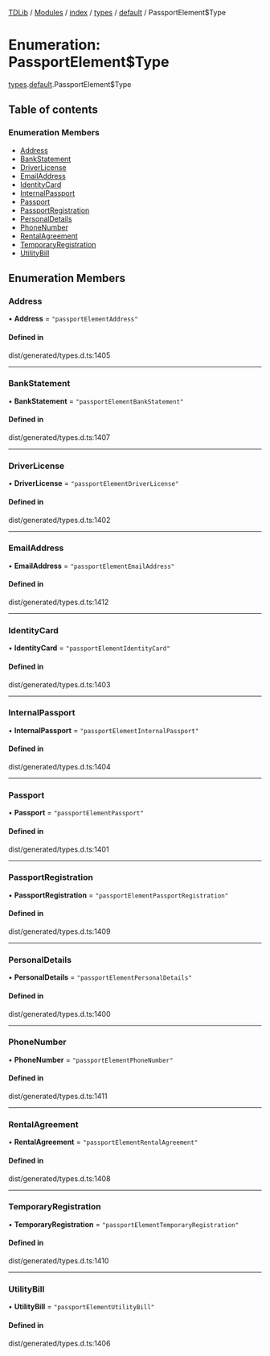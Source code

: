 [TDLib](../README.md) / [Modules](../modules.md) / [index](../modules/index.md) / [types](../modules/index.types.md) / [default](../modules/index.types.default.md) / PassportElement$Type

# Enumeration: PassportElement$Type

[types](../modules/index.types.md).[default](../modules/index.types.default.md).PassportElement$Type

## Table of contents

### Enumeration Members

- [Address](index.types.default.PassportElement_Type.md#address)
- [BankStatement](index.types.default.PassportElement_Type.md#bankstatement)
- [DriverLicense](index.types.default.PassportElement_Type.md#driverlicense)
- [EmailAddress](index.types.default.PassportElement_Type.md#emailaddress)
- [IdentityCard](index.types.default.PassportElement_Type.md#identitycard)
- [InternalPassport](index.types.default.PassportElement_Type.md#internalpassport)
- [Passport](index.types.default.PassportElement_Type.md#passport)
- [PassportRegistration](index.types.default.PassportElement_Type.md#passportregistration)
- [PersonalDetails](index.types.default.PassportElement_Type.md#personaldetails)
- [PhoneNumber](index.types.default.PassportElement_Type.md#phonenumber)
- [RentalAgreement](index.types.default.PassportElement_Type.md#rentalagreement)
- [TemporaryRegistration](index.types.default.PassportElement_Type.md#temporaryregistration)
- [UtilityBill](index.types.default.PassportElement_Type.md#utilitybill)

## Enumeration Members

### Address

• **Address** = ``"passportElementAddress"``

#### Defined in

dist/generated/types.d.ts:1405

___

### BankStatement

• **BankStatement** = ``"passportElementBankStatement"``

#### Defined in

dist/generated/types.d.ts:1407

___

### DriverLicense

• **DriverLicense** = ``"passportElementDriverLicense"``

#### Defined in

dist/generated/types.d.ts:1402

___

### EmailAddress

• **EmailAddress** = ``"passportElementEmailAddress"``

#### Defined in

dist/generated/types.d.ts:1412

___

### IdentityCard

• **IdentityCard** = ``"passportElementIdentityCard"``

#### Defined in

dist/generated/types.d.ts:1403

___

### InternalPassport

• **InternalPassport** = ``"passportElementInternalPassport"``

#### Defined in

dist/generated/types.d.ts:1404

___

### Passport

• **Passport** = ``"passportElementPassport"``

#### Defined in

dist/generated/types.d.ts:1401

___

### PassportRegistration

• **PassportRegistration** = ``"passportElementPassportRegistration"``

#### Defined in

dist/generated/types.d.ts:1409

___

### PersonalDetails

• **PersonalDetails** = ``"passportElementPersonalDetails"``

#### Defined in

dist/generated/types.d.ts:1400

___

### PhoneNumber

• **PhoneNumber** = ``"passportElementPhoneNumber"``

#### Defined in

dist/generated/types.d.ts:1411

___

### RentalAgreement

• **RentalAgreement** = ``"passportElementRentalAgreement"``

#### Defined in

dist/generated/types.d.ts:1408

___

### TemporaryRegistration

• **TemporaryRegistration** = ``"passportElementTemporaryRegistration"``

#### Defined in

dist/generated/types.d.ts:1410

___

### UtilityBill

• **UtilityBill** = ``"passportElementUtilityBill"``

#### Defined in

dist/generated/types.d.ts:1406
